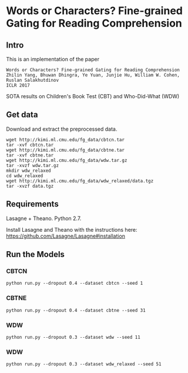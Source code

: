 # Words or Characters? Fine-grained Gating for Reading Comprehension

## Intro

This is an implementation of the paper
```
Words or Characters? Fine-grained Gating for Reading Comprehension
Zhilin Yang, Bhuwan Dhingra, Ye Yuan, Junjie Hu, William W. Cohen, Ruslan Salakhutdinov
ICLR 2017
```

SOTA results on Children's Book Test (CBT) and Who-Did-What (WDW)

## Get data

Download and extract the preprocessed data.

```
wget http://kimi.ml.cmu.edu/fg_data/cbtcn.tar
tar -xvf cbtcn.tar
wget http://kimi.ml.cmu.edu/fg_data/cbtne.tar
tar -xvf cbtne.tar
wget http://kimi.ml.cmu.edu/fg_data/wdw.tar.gz
tar -xvzf wdw.tar.gz
mkdir wdw_relaxed
cd wdw_relaxed
wget http://kimi.ml.cmu.edu/fg_data/wdw_relaxed/data.tgz
tar -xvzf data.tgz
```

## Requirements

Lasagne + Theano. Python 2.7.

Install Lasagne and Theano with the instructions here: https://github.com/Lasagne/Lasagne#installation

## Run the Models

### CBTCN
```
python run.py --dropout 0.4 --dataset cbtcn --seed 1
```

### CBTNE
```
python run.py --dropout 0.4 --dataset cbtne --seed 31
```

### WDW
```
python run.py --dropout 0.3 --dataset wdw --seed 11
```

### WDW
```
python run.py --dropout 0.3 --dataset wdw_relaxed --seed 51
```
```
